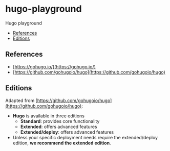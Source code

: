 # hugo-playground

Hugo playground

- [References](#references)
- [Editions](#editions)

## References

- [https://gohugo.io/](https://gohugo.io/)
- [https://github.com/gohugoio/hugo](https://github.com/gohugoio/hugo)

## Editions

Adapted from [https://github.com/gohugoio/hugo](https://github.com/gohugoio/hugo):

- **Hugo** is available in three editions
  - **Standard**: provides core functionality
  - **Extended**: offers advanced features
  - **Extended/deploy**: offers advanced features
- Unless your specific deployment needs require the extended/deploy edition, **we recommend the extended edition**.
